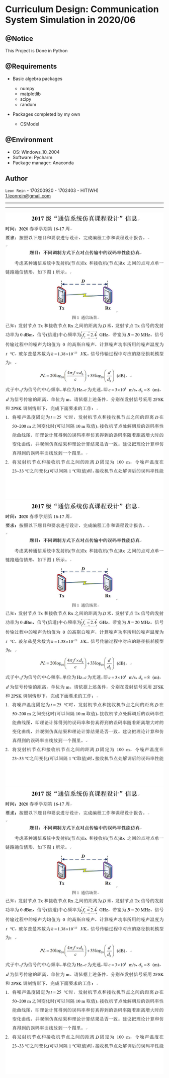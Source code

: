 # Curriculum Design: Communication System Simulation in 2020/06

## @Notice
This Project is Done in Python

## @Requirements

- Basic algebra packages
    - numpy
    - matplotlib
    - scipy
    - random
    
- Packages completed by my own
    - CSModel
    
## @Environment
- OS: Windows_10_2004
- Software: Pycharm
- Package manager: Anaconda

## Author
`Leon Rein` - 170200920 - 1702403 - HIT(WH)    
1.leonrein@gmail.com



---
---




![000](pngs/000.jpg)
![001](pngs/000.jpg)
![002](pngs/000.jpg)